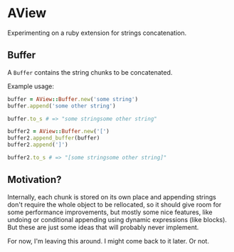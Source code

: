 # AView

Experimenting on a ruby extension for strings concatenation.

## Buffer

A `Buffer` contains the string chunks to be concatenated.

Example usage:

```ruby
buffer = AView::Buffer.new('some string')
buffer.append('some other string')

buffer.to_s # => "some stringsome other string"

buffer2 = AView::Buffer.new('[')
buffer2.append_buffer(buffer)
buffer2.append(']')

buffer2.to_s # => "[some stringsome other string]"

```

## Motivation?

Internally, each chunk is stored on its own place and appending strings don't require the
whole object to be rellocated, so it should give room for some performance improvements,
but mostly some nice features, like undoing or conditional appending using dynamic
expressions (like blocks). But these are just some ideas that will probably never
implement.

For now, I'm leaving this around. I might come back to it later. Or not.
